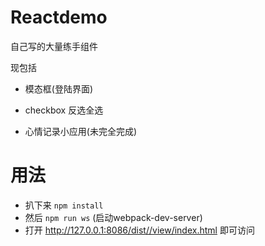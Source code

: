# Reactdemo

自己写的大量练手组件

现包括
- 模态框(登陆界面)

- checkbox 反选全选

- 心情记录小应用(未完全完成)

# 用法

- 扒下来 ```npm install``` 
- 然后 ```npm run ws``` (启动webpack-dev-server)
- 打开 http://127.0.0.1:8086/dist//view/index.html 即可访问
